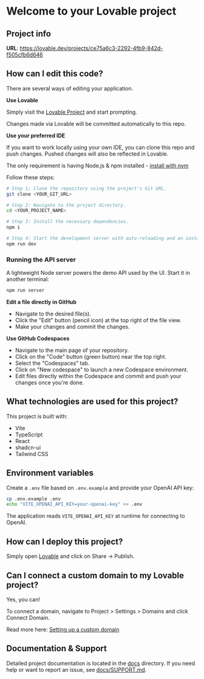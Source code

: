 # Welcome to your Lovable project

## Project info

**URL**: https://lovable.dev/projects/ce75a6c3-2292-4fb9-842d-f505cfb6d646

## How can I edit this code?

There are several ways of editing your application.

**Use Lovable**

Simply visit the [Lovable Project](https://lovable.dev/projects/ce75a6c3-2292-4fb9-842d-f505cfb6d646) and start prompting.

Changes made via Lovable will be committed automatically to this repo.

**Use your preferred IDE**

If you want to work locally using your own IDE, you can clone this repo and push changes. Pushed changes will also be reflected in Lovable.

The only requirement is having Node.js & npm installed - [install with nvm](https://github.com/nvm-sh/nvm#installing-and-updating)

Follow these steps:

```sh
# Step 1: Clone the repository using the project's Git URL.
git clone <YOUR_GIT_URL>

# Step 2: Navigate to the project directory.
cd <YOUR_PROJECT_NAME>

# Step 3: Install the necessary dependencies.
npm i

# Step 4: Start the development server with auto-reloading and an instant preview.
npm run dev
```

### Running the API server

A lightweight Node server powers the demo API used by the UI. Start it in another terminal:

```sh
npm run server
```

**Edit a file directly in GitHub**

- Navigate to the desired file(s).
- Click the "Edit" button (pencil icon) at the top right of the file view.
- Make your changes and commit the changes.

**Use GitHub Codespaces**

- Navigate to the main page of your repository.
- Click on the "Code" button (green button) near the top right.
- Select the "Codespaces" tab.
- Click on "New codespace" to launch a new Codespace environment.
- Edit files directly within the Codespace and commit and push your changes once you're done.

## What technologies are used for this project?

This project is built with:

- Vite
- TypeScript
- React
- shadcn-ui
- Tailwind CSS

## Environment variables

Create a `.env` file based on `.env.example` and provide your OpenAI API key:

```sh
cp .env.example .env
echo "VITE_OPENAI_API_KEY=your-openai-key" >> .env
```

The application reads `VITE_OPENAI_API_KEY` at runtime for connecting to OpenAI.

## How can I deploy this project?

Simply open [Lovable](https://lovable.dev/projects/ce75a6c3-2292-4fb9-842d-f505cfb6d646) and click on Share -> Publish.

## Can I connect a custom domain to my Lovable project?

Yes, you can!

To connect a domain, navigate to Project > Settings > Domains and click Connect Domain.

Read more here: [Setting up a custom domain](https://docs.lovable.dev/tips-tricks/custom-domain#step-by-step-guide)

## Documentation & Support

Detailed project documentation is located in the [docs](./docs/README.md) directory. If you need help or want to report an issue, see [docs/SUPPORT.md](./docs/SUPPORT.md).
